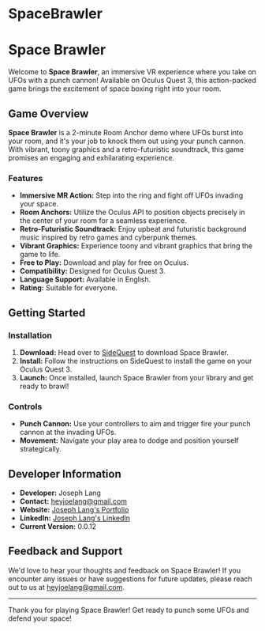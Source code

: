 # SpaceBrawler
 
# Space Brawler

Welcome to **Space Brawler**, an immersive VR experience where you take on UFOs with a punch cannon! Available on Oculus Quest 3, this action-packed game brings the excitement of space boxing right into your room.

## Game Overview

**Space Brawler** is a 2-minute Room Anchor demo where UFOs burst into your room, and it's your job to knock them out using your punch cannon. With vibrant, toony graphics and a retro-futuristic soundtrack, this game promises an engaging and exhilarating experience.

### Features

- **Immersive MR Action:** Step into the ring and fight off UFOs invading your space.
- **Room Anchors:** Utilize the Oculus API to position objects precisely in the center of your room for a seamless experience.
- **Retro-Futuristic Soundtrack:** Enjoy upbeat and futuristic background music inspired by retro games and cyberpunk themes. 
- **Vibrant Graphics:** Experience toony and vibrant graphics that bring the game to life.
- **Free to Play:** Download and play for free on Oculus.
- **Compatibility:** Designed for Oculus Quest 3.
- **Language Support:** Available in English.
- **Rating:** Suitable for everyone.

## Getting Started

### Installation

1. **Download:** Head over to [SideQuest](https://sidequestvr.com/app/35281/space-brawler) to download Space Brawler.
2. **Install:** Follow the instructions on SideQuest to install the game on your Oculus Quest 3.
3. **Launch:** Once installed, launch Space Brawler from your library and get ready to brawl!

### Controls

- **Punch Cannon:** Use your controllers to aim and trigger fire your punch cannon at the invading UFOs.
- **Movement:** Navigate your play area to dodge and position yourself strategically.

## Developer Information

- **Developer:** Joseph Lang
- **Contact:** [heyjoelang@gmail.com](mailto:heyjoelang@gmail.com)
- **Website:** [Joseph Lang's Portfolio](https://www.heyjoelang.github.io/)
- **LinkedIn:** [Joseph Lang's LinkedIn](https://www.linkedin.com/in/heyjoelang/)
- **Current Version:** 0.0.12

## Feedback and Support

We'd love to hear your thoughts and feedback on Space Brawler! If you encounter any issues or have suggestions for future updates, please reach out to us at [heyjoelang@gmail.com](mailto:heyjoelang@gmail.com).

---

Thank you for playing Space Brawler! Get ready to punch some UFOs and defend your space!